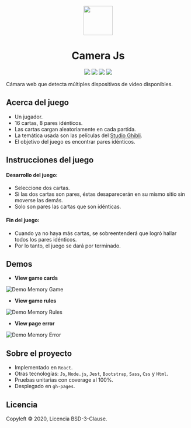 <p align="center"><a href="public/logo.png"><img src="./public/logo.png" width=80px></a></p>
<h1 align="center">Camera Js</h1>
<p align="center">
<img src="https://img.shields.io/badge/build-passing-brightgreen">
<img src="https://img.shields.io/badge/license-BSD--3--Clause-orange">
<img src="https://img.shields.io/badge/npm-v6.14.5-9cf">
<img src="https://img.shields.io/badge/coverage-100%25-brightgreen">
</p>

Cámara web que detecta múltiples dispositivos de video disponibles.

## Acerca del juego

- Un jugador.
- 16 cartas, 8 pares idénticos.
- Las cartas cargan aleatoriamente en cada partida. 
- La temática usada son las películas del [Studio Ghibli](https://es.wikipedia.org/wiki/Studio_Ghibli).
- El objetivo del juego es encontrar pares idénticos.

## Instrucciones del juego

#### Desarrollo del juego:
- Seleccione dos cartas. 
- Si las dos cartas son pares, éstas desaparecerán en su mismo sitio sin moverse las demás. 
- Solo son pares las cartas que son idénticas.

#### Fin del juego:
- Cuando ya no haya más cartas, se sobreentenderá que logró hallar todos los pares idénticos. 
- Por lo tanto, el juego se dará por terminado.

## Demos

- **View game cards**

<img src="./src/img/demogame.png" alt="Demo Memory Game">

- **View game rules**

<img src="./src/img/demorules.png" alt="Demo Memory Rules">

- **View page error**

<img src="./src/img/demoerror.png" alt="Demo Memory Error">

## Sobre el proyecto

- Implementado en `React`.
- Otras tecnologías: `Js`, `Node.js`, `Jest`, `Bootstrap`, `Sass`, `Css` y `Html`.
- Pruebas unitarias con coverage al 100%.
- Desplegado en `gh-pages`.

## Licencia

Copyleft 🄯 2020, Licencia BSD-3-Clause.
